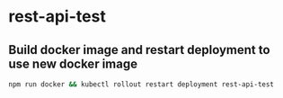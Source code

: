 # rest-api-test

## Build docker image and restart deployment to use new docker image

```sh
npm run docker && kubectl rollout restart deployment rest-api-test
```